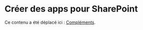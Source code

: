 
# Créer des apps pour SharePoint

Ce contenu a été déplacé ici :  [Compléments](sharepoint-add-ins.md).




